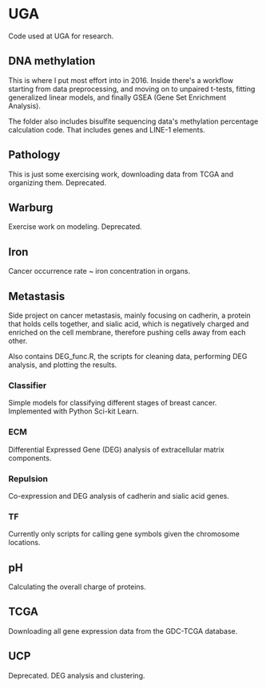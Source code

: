 # UGA
Code used at UGA for research.

## DNA methylation
This is where I put most effort into in 2016. Inside there's a workflow starting from data preprocessing, and moving on to unpaired t-tests, fitting generalized linear models, and finally GSEA (Gene Set Enrichment Analysis).

The folder also includes bisulfite sequencing data's methylation percentage calculation code. That includes genes and LINE-1 elements.

## Pathology
This is just some exercising work, downloading data from TCGA and organizing them. Deprecated.

## Warburg
Exercise work on modeling. Deprecated.

## Iron
Cancer occurrence rate ~ iron concentration in organs.

## Metastasis
Side project on cancer metastasis, mainly focusing on cadherin, a protein that holds cells together, and sialic acid, which is negatively charged and enriched on the cell membrane, therefore pushing cells away from each other.

Also contains DEG_func.R, the scripts for cleaning data, performing DEG analysis, and plotting the results.

### Classifier
Simple models for classifying different stages of breast cancer. Implemented with Python Sci-kit Learn.

### ECM
Differential Expressed Gene (DEG) analysis of extracellular matrix components.

### Repulsion
Co-expression and DEG analysis of cadherin and sialic acid genes.

### TF
Currently only scripts for calling gene symbols given the chromosome locations.

## pH
Calculating the overall charge of proteins.

## TCGA
Downloading all gene expression data from the GDC-TCGA database.

## UCP
Deprecated. DEG analysis and clustering.